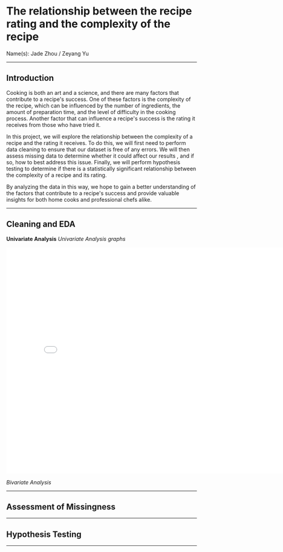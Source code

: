 
# The relationship between the recipe rating and the complexity of the recipe

Name(s): Jade Zhou / Zeyang Yu



---

## Introduction

Cooking is both an art and a science, and there are many factors that contribute to a recipe's success. One of these factors is the complexity of the recipe, which can be influenced by the number of ingredients, the amount of preparation time, and the level of difficulty in the cooking process. Another factor that can influence a recipe's success is the rating it receives from those who have tried it.

In this project, we will explore the relationship between the complexity of a recipe and the rating it receives. To do this, we will first need to perform data cleaning to ensure that our dataset is free of any errors. We will then assess missing data to determine whether it could affect our results , and if so, how to best address this issue. Finally, we will perform hypothesis testing to determine if there is a statistically significant relationship between the complexity of a recipe and its rating.

By analyzing the data in this way, we hope to gain a better understanding of the factors that contribute to a recipe's success and provide valuable insights for both home cooks and professional chefs alike.


---

## Cleaning and EDA
**Univariate Analysis**
*Univariate Analysis graphs*
<iframe src="Univariate.html" width=800 height=600 frameBorder=0></iframe>

*Bivariate Analysis*

---

## Assessment of Missingness



---

## Hypothesis Testing


---